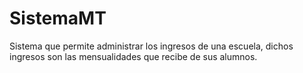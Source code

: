 # SistemaMT
Sistema que permite administrar los ingresos de una escuela, dichos ingresos son las mensualidades que recibe de sus alumnos.
